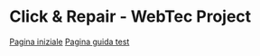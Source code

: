 # Click & Repair - WebTec Project

[Pagina iniziale](https://cesarioangelino.github.io/Click-and-Repair_WebTec_Project/main.html)
[Pagina guida test](https://cesarioangelino.github.io/Click-and-Repair_WebTec_Project/example_guide.html)
